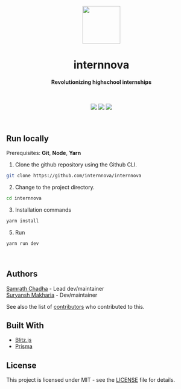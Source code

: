 <p align="center">
  <img src="https://internnova.co/_next/image?url=https%3A%2F%2Fsuper-static-assets.s3.amazonaws.com%2F6118b97e-9606-4e94-b835-fccc0f6270b3%2Fuploads%2Flogo%2Fa50a2ece-d113-4354-a6c6-37735c4f7eae.png&w=2048&q=80" width="100"/>
</p>
<h1 align="center">internnova</h1>
<h4 align="center">
Revolutionizing highschool internships</h1>
<br>
<p align="center">
<img src="https://img.shields.io/github/license/internnova/internnova">  <img src="https://img.shields.io/github/languages/top/internnova/internnova">
  <img src="https://img.shields.io/github/repo-size/internnova/internnova">
</p>
<br>

## Run locally

Prerequisites: **Git**, **Node**, **Yarn**

1. Clone the github repository using the Github CLI.

```sh
git clone https://github.com/internnova/internnova
```

2. Change to the project directory.

```sh
cd internnova
```

3. Installation commands

```sh
yarn install
```

5. Run

```sh
yarn run dev
```

<br>

## Authors

[Samrath Chadha](https://github.com/0xsamrath) - Lead dev/maintainer
<br>
[Suryansh Makharia](https://github.com/suryanshmak) - Dev/maintainer

See also the list of [contributors](https://github.com/internnova/contributors) who contributed to this.

## Built With

- [Blitz.js](https://blitzjs.com/)
- [Prisma](https://www.prisma.io/)

## License

This project is licensed under MIT - see the [LICENSE](LICENSE) file for details.
